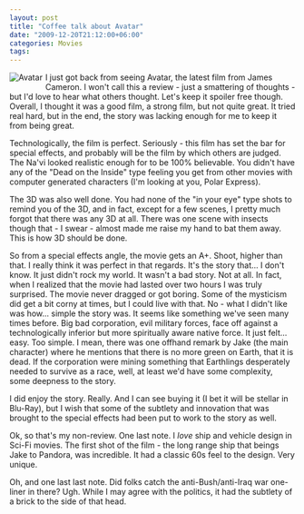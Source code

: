 ```yaml
---
layout: post
title: "Coffee talk about Avatar"
date: "2009-12-20T21:12:00+06:00"
categories: Movies 
tags: 
---
```


<img src="https://static.raymondcamden.com/images/cfjedi/Avatar-Teaser-Poster.jpg" align="left" title="Avatar" style="margin-right:5px;margin-bottom:5px" /> I just got back from seeing Avatar, the latest film from James Cameron. I won't call this a review - just a smattering of thoughts - but I'd love to hear what others thought. Let's keep it spoiler free though. Overall, I thought it was a good film, a strong film, but not quite great. It tried real hard, but in the end, the story was lacking enough for me to keep it from being great.

Technologically, the film is perfect. Seriously - this film has set the bar for special effects, and probably will be the film by which others are judged. The Na'vi looked realistic enough for to be 100% believable. You didn't have any of the "Dead on the Inside" type feeling you get from other movies with computer generated characters (I'm looking at you, Polar Express). 

The 3D was also well done. You had none of the "in your eye" type shots to remind you of the 3D, and in fact, except for a few scenes, I pretty much forgot that there was any 3D at all. There was one scene with insects though that - I swear - almost made me raise my hand to bat them away. This is how 3D should be done.

So from a special effects angle, the movie gets an A+. Shoot, higher than that. I really think it was perfect in that regards. It's the story that... I don't know. It just didn't rock my world. It wasn't a bad story. Not at all. In fact, when I realized that the movie had lasted over two hours I was truly surprised. The movie never dragged or got boring. Some of the mysticism did get a bit corny at times, but I could live with that. No - what I didn't like was how... simple the story was. It seems like something we've seen many times before. Big bad corporation, evil military forces, face off against a technologically inferior but more spiritually aware native force. It just felt... easy. Too simple. I mean, there was one offhand remark by Jake (the main character) where he mentions that there is no more green on Earth, that it is dead. If the corporation were mining something that Earthlings desperately needed to survive as a race, well, at least we'd have some complexity, some  deepness to the story.

I did enjoy the story. Really. And I can see buying it (I bet it will be stellar in Blu-Ray), but I wish that some of the subtlety and innovation that was brought to the special effects had been put to work to the story as well.

Ok, so that's my non-review. One last note. I <i>love</i> ship and vehicle design in Sci-Fi movies. The first shot of the film - the long range ship that beings Jake to Pandora, was incredible. It had a classic 60s feel to the design. Very unique. 

Oh, and one last last note. Did folks catch the anti-Bush/anti-Iraq war one-liner in there? Ugh. While I may agree with the politics, it had the subtlety of a brick to the side of that head.